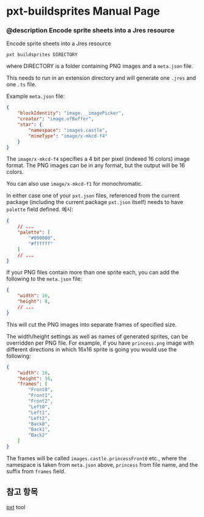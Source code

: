 # pxt-buildsprites Manual Page

### @description Encode sprite sheets into a Jres resource

Encode sprite sheets into a Jres resource

    pxt buildsprites DIRECTORY
    

where DIRECTORY is a folder containing PNG images and a `meta.json` file.

This needs to run in an extension directory and will generate one `.jres` and one `.ts` file.

Example `meta.json` file:

```json
{
    "blockIdentity": "image.__imagePicker",
    "creator": "image.ofBuffer",
    "star": {
        "namespace": "images.castle",
        "mimeType": "image/x-mkcd-f4"
    }
}
```

The `image/x-mkcd-f4` specifies a 4 bit per pixel (indexed 16 colors) image format. The PNG images can be in any format, but the output will be 16 colors.

You can also use `image/x-mkcd-f1` for monochromatic.

In either case one of your `pxt.json` files, referenced from the current package (including the current package `pxt.json` itself) needs to have `palette` field defined. 예시:

```json
{
    // ...
    "palette": [
        "#000000",
        "#ffffff"
    ]
    // ...
}
```

If your PNG files contain more than one sprite each, you can add the following to the `meta.json` file:

```json
{
    "width": 16,
    "height": 8,
    // ...
}
```

This will cut the PNG images into separate frames of specified size.

The width/height settings as well as names of generated sprites, can be overridden per PNG file. For example, if you have `princess.png` image with different directions in which 16x16 sprite is going you would use the following:

```json
{
    "width": 16,
    "height": 16,
    "frames": [
        "Front0",
        "Front1",
        "Front2",
        "Left0",
        "Left1",
        "Left2",
        "Back0",
        "Back1",
        "Back2"
    ]
}
```

The frames will be called `images.castle.princessFront0` etc., where the namespace is taken from `meta.json` above, `princess` from file name, and the suffix from `frames` field.

## 참고 항목

[pxt](/cli) tool